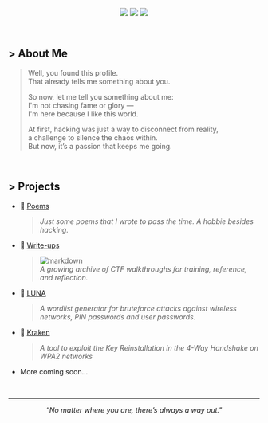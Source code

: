 <p align="center">
  <img src="https://img.shields.io/badge/Offensive-Security-E4080A?style=for-the-badge&logo=kali-linux&logoColor=white" />
  <img src="https://img.shields.io/badge/Linux-User-black?style=for-the-badge&logo=linux&logoColor=white" />
  <img src="https://img.shields.io/badge/Python-Dev-blue?style=for-the-badge&logo=python&logoColor=white" />
</p>

<br>

## > About Me
> Well, you found this profile.  
> That already tells me something about you.  
>
> So now, let me tell you something about me:  
> I'm not chasing fame or glory —  
> I'm here because I like this world.  
> 
> At first, hacking was just a way to disconnect from reality,  
> a challenge to silence the chaos within.  
> But now, it’s a passion that keeps me going.  

<br>

## > Projects
- 🌹 [Poems](https://github.com/0xf0xy/Poems)
   > *Just some poems that I wrote to pass the time. A hobbie besides hacking.*
- 🧩 [Write-ups](https://github.com/0xf0xy/write-ups)
   > ![markdown](https://img.shields.io/badge/Markdown-black?style=flat&logo=markdown)  
   > *A growing archive of CTF walkthroughs for training, reference, and reflection.*
- 📖 [LUNA](https://github.com/0xf0xy/LUNA)
   > *A wordlist generator for bruteforce attacks against wireless networks, PIN passwords and user passwords.*
- 🦑 [Kraken](https://github.com/0xf0xy/Kraken)
   > *A tool to exploit the Key Reinstallation in the 4-Way Handshake on WPA2 networks*
- More coming soon...

<br>

---
<p align="center"><em>“No matter where you are, there’s always a way out."</em></p>
